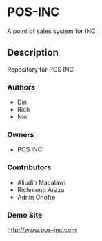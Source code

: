 # POS-INC

A point of sales system for INC

## Description

Repository for POS INC

### Authors

* Din
* Rich 
* Nin

### Owners

* POS INC

### Contributors

* Aliudin Macalawi
* Richmond Araza
* Adnin Onofre

### Demo Site

http://www.pos-inc.com
